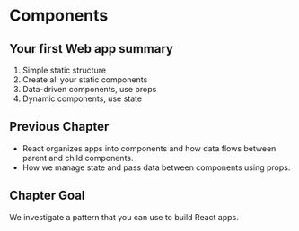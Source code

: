 # Components
## Your first Web app summary
1. Simple static structure
1. Create all your static components
1. Data-driven components, use props
1. Dynamic components, use state

## Previous Chapter
* React organizes apps into components and how data flows between parent and child components.
* How we manage state and pass data between components using props.

## Chapter Goal
We investigate a pattern that you can use to build React apps.

